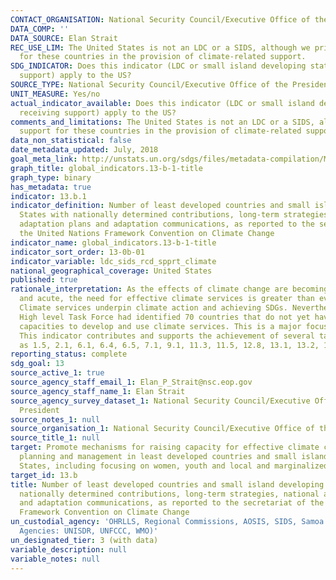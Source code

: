 ```yaml
---
CONTACT_ORGANISATION: National Security Council/Executive Office of the President
DATA_COMP: ''
DATA_SOURCE: Elan Strait
REC_USE_LIM: The United States is not an LDC or a SIDS, although we prioritize support
  for these countries in the provision of climate-related support.
SDG_INDICATOR: Does this indicator (LDC or small island developing states receiving
  support) apply to the US?
SOURCE_TYPE: National Security Council/Executive Office of the President
UNIT_MEASURE: Yes/no
actual_indicator_available: Does this indicator (LDC or small island developing states
  receiving support) apply to the US?
comments_and_limitations: The United States is not an LDC or a SIDS, although we prioritize
  support for these countries in the provision of climate-related support.
data_non_statistical: false
date_metadata_updated: July, 2018
goal_meta_link: http://unstats.un.org/sdgs/files/metadata-compilation/Metadata-Goal-13.pdf
graph_title: global_indicators.13-b-1-title
graph_type: binary
has_metadata: true
indicator: 13.b.1
indicator_definition: Number of least developed countries and small island developing
  States with nationally determined contributions, long-term strategies, national
  adaptation plans and adaptation communications, as reported to the secretariat of
  the United Nations Framework Convention on Climate Change
indicator_name: global_indicators.13-b-1-title
indicator_sort_order: 13-0b-01
indicator_variable: ldc_sids_rcd_spprt_climate
national_geographical_coverage: United States
published: true
rationale_interpretation: As the effects of climate change are becoming more evident
  and acute, the need for effective climate services is greater than ever before.
  Climate services underpin climate action and achieving SDGs. Nevertheless, the GFCS
  High level Task Force had identified 70 countries that do not yet have sufficient
  capacities to develop and use climate services. This is a major focus of the GFCS.
  This indicator contributes and supports the achievement of several targets such
  as 1.5, 2.1, 6.1, 6.4, 6.5, 7.1, 9.1, 11.3, 11.5, 12.8, 13.1, 13.2, 14.2, 15.3.
reporting_status: complete
sdg_goal: 13
source_active_1: true
source_agency_staff_email_1: Elan_P_Strait@nsc.eop.gov
source_agency_staff_name_1: Elan Strait
source_agency_survey_dataset_1: National Security Council/Executive Office of the
  President
source_notes_1: null
source_organisation_1: National Security Council/Executive Office of the President
source_title_1: null
target: Promote mechanisms for raising capacity for effective climate change-related
  planning and management in least developed countries and small island developing
  States, including focusing on women, youth and local and marginalized communities.
target_id: 13.b
title: Number of least developed countries and small island developing States with
  nationally determined contributions, long-term strategies, national adaptation plans
  and adaptation communications, as reported to the secretariat of the United Nations
  Framework Convention on Climate Change
un_custodial_agency: 'OHRLLS, Regional Commissions, AOSIS, SIDS, Samoa Pathway (Partnering
  Agencies: UNISDR, UNFCCC, WMO)'
un_designated_tier: 3 (with data)
variable_description: null
variable_notes: null
---
```

